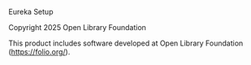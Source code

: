 Eureka Setup

Copyright 2025 Open Library Foundation

This product includes software developed at
Open Library Foundation (https://folio.org/).